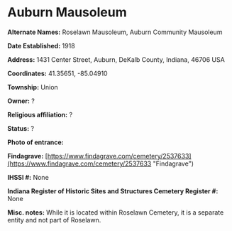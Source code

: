 # Auburn Mausoleum

**Alternate Names:** Roselawn Mausoleum, Auburn Community Mausoleum

**Date Established:** 1918

**Address:** 1431 Center Street, Auburn, DeKalb County, Indiana, 46706 USA

**Coordinates:** 41.35651, -85.04910

**Township:** Union

**Owner:** ?

**Religious affiliation:** ?
 
**Status:** ?

**Photo of entrance:** 

**Findagrave:** [https://www.findagrave.com/cemetery/2537633](https://www.findagrave.com/cemetery/2537633 "Findagrave")

**IHSSI #:** None

**Indiana Register of Historic Sites and Structures Cemetery Register #:** None

**Misc. notes:** While it is located within Roselawn Cemetery, it is a separate entity and not part of Roselawn.
